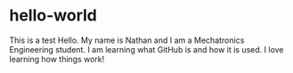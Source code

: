 # hello-world
This is a test
Hello. My name is Nathan and I am a Mechatronics Engineering student. I am learning what GitHub is and how it is used. I love learning how things work!
